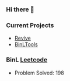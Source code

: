 ### Hi there 👋

### Current Projects
- [Revive](https://github.com/BinL233/Revive)
- [BinLTools](https://github.com/BinL233/BinLTools_Gin)

### BinL [Leetcode](https://leetcode.cn/u/binl233/)

* Problem Solved: 198
